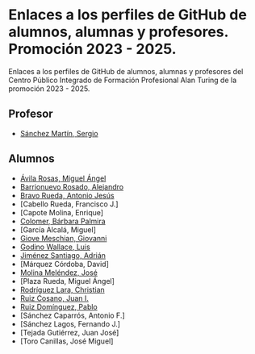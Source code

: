 # Enlaces a los perfiles de GitHub de alumnos, alumnas y profesores. Promoción 2023 - 2025.

Enlaces a los perfiles de GitHub de alumnos, alumnas y profesores del Centro Público Integrado de Formación Profesional Alan Turing de la promoción 2023 - 2025.

## Profesor

* [Sánchez Martín, Sergio](https://github.com/SergioSanchezMartin)

## Alumnos

* [Ávila Rosas, Miguel Ángel](https://github.com/CBruxter)
* [Barrionuevo Rosado, Alejandro](https://github.com/Alejandro-BR)
* [Bravo Rueda, Antonio Jesús](https://github.com/antoniobr4)
* [Cabello Rueda, Francisco J.]
* [Capote Molina, Enrique]
* [Colomer, Bárbara Palmira](https://github.com/bcolomer)
* [García Alcalá, Miguel]
* [Giove Meschian, Giovanni](https://github.com/TheRealGGIOVI)
* [Godino Wallace, Luis](https://github.com/Luisito2312)
* [Jiménez Santiago, Adrián](https://github.com/AdrianJS2009)
* [Márquez Córdoba, David]
* [Molina Meléndez, José](https://github.com/Jmolmel)
* [Plaza Rueda, Miguel Ángel]
* [Rodríguez Lara, Christian](https://github.com/Chriistiiaann)
* [Ruiz Cosano, Juan I.](https://github.com/nachooruiiz)
* [Ruiz Domínguez, Pablo](https://github.com/pablo-r-d)
* [Sánchez Caparrós, Antonio F.]
* [Sánchez Lagos, Fernando J.]
* [Tejada Gutiérrez, Juan José]
* [Toro Canillas, José Miguel]
